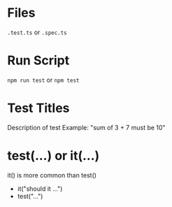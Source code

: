 # Files
`.test.ts` or `.spec.ts`

# Run Script
`npm run test` or `npm test`

# Test Titles
Description of test
Example: "sum of 3 + 7 must be 10"

# test(...) or it(...)
it() is more common than test()
- it("should it ...")
- test("...")
